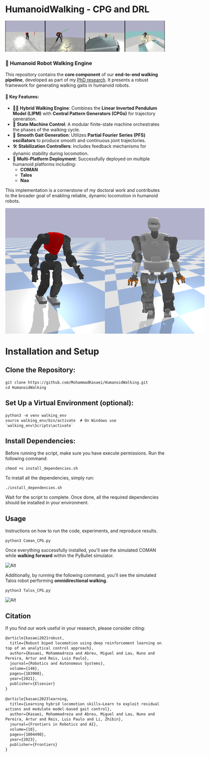 # HumanoidWalking - CPG and DRL
<div align="center">
  <img src="imgs/DRL.gif" alt="Image description" width="640">
</div>

<!-- In this repository, you will find one of the key components of my [PhD research](https://ria.ua.pt/bitstream/10773/33545/1/Documento_Seyed_Kasaei.pdf): a straightforward and effective method for creating walking gaits in humanoid robots. Our strategy blends the Linear Inverted Pendulum Model (LIPM) with Central Pattern Generators (CPG) to craft a unique walk engine. This engine utilizes a state machine to oversee the robot's walking cycle, generating smooth walking paths through a combination of Partial Fourier Series (PFS) oscillators and stabilizing controllers. This repository offers a glimpse into a larger body of work dedicated to advancing the field of humanoid robotics, showcasing a practical and efficient approach to robot locomotion as part of my doctoral journey. I have deployed the walking engine on different platforms including COMAN, Talos and Nao. -->

### 🦿 Humanoid Robot Walking Engine

This repository contains the **core component** of our **end-to-end walking pipeline**, developed as part of my [PhD research](https://ria.ua.pt/bitstream/10773/33545/1/Documento_Seyed_Kasaei.pdf). It presents a robust framework for generating walking gaits in humanoid robots.

#### 🔧 Key Features:
- 🚶‍♂️ **Hybrid Walking Engine**: Combines the **Linear Inverted Pendulum Model (LIPM)** with **Central Pattern Generators (CPGs)** for trajectory generation.
- 🧠 **State Machine Control**: A modular finite-state machine orchestrates the phases of the walking cycle.
- 🔄 **Smooth Gait Generation**: Utilizes **Partial Fourier Series (PFS) oscillators** to produce smooth and continuous joint trajectories.
- 🛠️ **Stabilization Controllers**: Includes feedback mechanisms for dynamic stability during locomotion.
- 🤖 **Multi-Platform Deployment**: Successfully deployed on multiple humanoid platforms including:
  - **COMAN**
  - **Talos**
  - **Nao**

This implementation is a cornerstone of my doctoral work and contributes to the broader goal of enabling reliable, dynamic locomotion in humanoid robots.

<div style="display: flex; justify-content: space-between; align-items: center;">
  <img src="imgs/coman.png" alt="Image description" width="320">
  <img src="imgs/talos.png" alt="Image description" width="320">
</div>



# Installation and Setup

## Clone the Repository:

```
git clone https://github.com/MohammadKasaei/HumanoidWalking.git
cd HumanoidWalking
```
## Set Up a Virtual Environment (optional):

```
python3 -m venv walking_env
source walking_env/bin/activate  # On Windows use `walking_env\Scripts\activate`
```
## Install Dependencies:
Before running the script, make sure you have execute permissions. Run the following command:
```
chmod +x install_dependencies.sh
```
To install all the dependencies, simply run:
```
./install_dependencies.sh
```
Wait for the script to complete. Once done, all the required dependencies should be installed in your environment.


## Usage 
Instructions on how to run the code, experiments, and reproduce results.
```
python3 Coman_CPG.py
```
Once everything successfully installed, you'll see the simulated COMAN while **walking forward** within the PyBullet simulator.

![Alt](imgs/coman.gif)

Additionally, by running the following command, you'll see the simulated Talos robot performing **omnidirectional walking**.
```
python3 Talos_CPG.py
```
![Alt](imgs/talos.gif)



## Citation
If you find our work useful in your research, please consider citing:
```
@article{kasaei2021robust,
  title={Robust biped locomotion using deep reinforcement learning on top of an analytical control approach},
  author={Kasaei, Mohammadreza and Abreu, Miguel and Lau, Nuno and Pereira, Artur and Reis, Luis Paulo},
  journal={Robotics and Autonomous Systems},
  volume={146},
  pages={103900},
  year={2021},
  publisher={Elsevier}
}

@article{kasaei2023learning,
  title={Learning hybrid locomotion skills—Learn to exploit residual actions and modulate model-based gait control},
  author={Kasaei, Mohammadreza and Abreu, Miguel and Lau, Nuno and Pereira, Artur and Reis, Luis Paulo and Li, Zhibin},
  journal={Frontiers in Robotics and AI},
  volume={10},
  pages={1004490},
  year={2023},
  publisher={Frontiers}
}
```